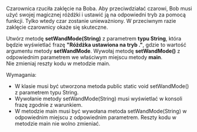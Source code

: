 Czarownica rzuciła zaklęcie na Boba. Aby przeciwdziałać czarowi, Bob musi użyć swojej magicznej różdżki
i ustawić ją na odpowiedni tryb za pomocą funkcji. Tylko wtedy czar zostanie unieważniony.
W przeciwnym razie zaklęcie czarownicy okaże się skuteczne.

Utwórz metodę **setWandMode(String)** z parametrem **typu String**, która będzie wyświetlać frazę
**"Różdżka ustawiona na tryb <parametr>."**, gdzie **<parametr>** to wartość argumentu metody **setWandMode**.
Wywołaj metodę **setWandMode()** z odpowiednim parametrem we właściwym miejscu metody **main**.\
Nie zmieniaj reszty kodu w metodzie main.

Wymagania:

- W klasie musi być utworzona metoda public static void setWandMode() z parametrem typu String.
- Wywołanie metody setWandMode(String) musi wyświetlać w konsoli frazę zgodnie z warunkiem.
- W metodzie main musi być wywołana metoda setWandMode(String) w odpowiednim miejscu z odpowiednim parametrem.
  Reszty kodu w metodzie main nie wolno zmieniać.